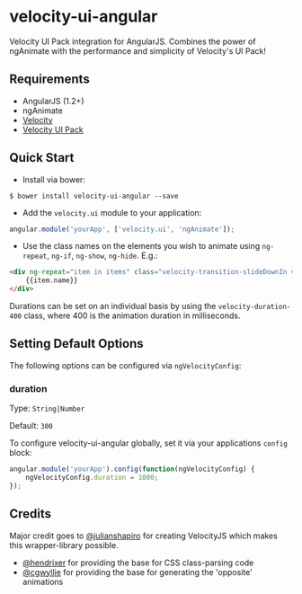 velocity-ui-angular
===========

Velocity UI Pack integration for AngularJS. Combines the power of ngAnimate with the performance and simplicity of Velocity's UI Pack!

## Requirements
* AngularJS (1.2+)
* ngAnimate
* [Velocity](https://github.com/julianshapiro/velocity)
* [Velocity UI Pack](https://github.com/julianshapiro/velocity)


## Quick Start

* Install via bower:

``` shell
$ bower install velocity-ui-angular --save
```

* Add the `velocity.ui` module to your application:

``` Javascript
angular.module('yourApp', ['velocity.ui', 'ngAnimate']);
```


* Use the class names on the elements you wish to animate using `ng-repeat`, `ng-if`, `ng-show`, `ng-hide`. E.g.:

``` html
<div ng-repeat="item in items" class="velocity-transition-slideDownIn velocity-duration-400">
	{{item.name}}
</div>
```

Durations can be set on an individual basis by using the `velocity-duration-400` class, where 400 is the animation duration in milliseconds.

## Setting Default Options
The following options can be configured via `ngVelocityConfig`:

### duration
Type: `String|Number`

Default: `300`

To configure velocity-ui-angular globally, set it via your applications `config` block:

``` Javascript
angular.module('yourApp').config(function(ngVelocityConfig) {
    ngVelocityConfig.duration = 1000;
});

```

## Credits
Major credit goes to [@julianshapiro](https://github.com/julianshapiro) for creating VelocityJS which makes this wrapper-library possible.

* [@hendrixer](https://github.com/Hendrixer) for providing the base for CSS class-parsing code
* [@cgwyllie](https://github.com/cgwyllie) for providing the base for generating the 'opposite' animations
